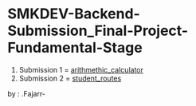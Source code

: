 # SMKDEV-Backend-Submission_Final-Project-Fundamental-Stage

1. Submission 1 = [arithmethic_calculator](https://github.com/fajarramadhann/SMKDEV-Backend-Submission_Final-Project-Fundamental-Stage/tree/main/submission_arithmetic_calculator)
2. Submission 2 = [student_routes](https://github.com/fajarramadhann/SMKDEV-Backend-Submission_Final-Project-Fundamental-Stage/tree/main/submission_student_routes)

by : .Fajarr-

